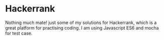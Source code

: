 # Hackerrank
Nothing much mate! just some of my solutions for Hackerrank, which is a great platform for practising coding.
I am using Javascript ES6 and mocha for test case.
